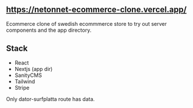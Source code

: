 ## https://netonnet-ecommerce-clone.vercel.app/
Ecommerce clone of swedish ecommmerce store to try out server components and the app directory.
## Stack
- React 
- Nextjs (app dir)
- SanityCMS
- Tailwind
- Stripe

Only dator-surfplatta route has data.
